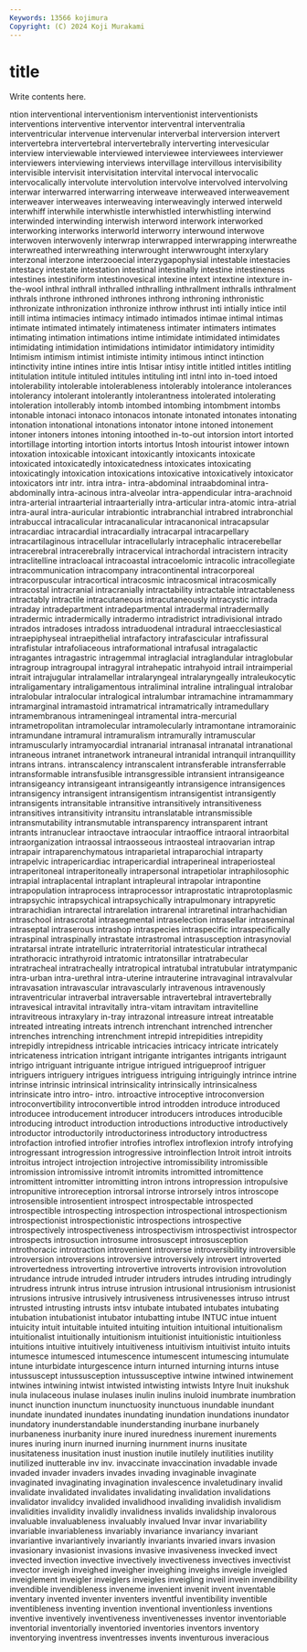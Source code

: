 ```yaml
---
Keywords: 13566 kojimura
Copyright: (C) 2024 Koji Murakami
---
```


# title

Write contents here.



ntion interventional interventionism interventionist interventionists interventions interventive interventor interventral interventralia
interventricular intervenue intervenular interverbal interversion intervert intervertebra intervertebral intervertebrally interverting
intervesicular interview interviewable interviewed interviewee interviewees interviewer interviewers interviewing interviews
intervillage intervillous intervisibility intervisible intervisit intervisitation intervital intervocal intervocalic intervocalically
intervolute intervolution intervolve intervolved intervolving interwar interwarred interwarring interweave interweaved
interweavement interweaver interweaves interweaving interweavingly interwed interweld interwhiff interwhile interwhistle
interwhistled interwhistling interwind interwinded interwinding interwish interword interwork interworked interworking
interworks interworld interworry interwound interwove interwoven interwovenly interwrap interwrapped interwrapping
interwreathe interwreathed interwreathing interwrought interwwrought interxylary interzonal interzone interzooecial interzygapophysial
intestable intestacies intestacy intestate intestation intestinal intestinally intestine intestineness intestines
intestiniform intestinovesical intexine intext intextine intexture in-the-wool inthral inthrall inthralled
inthralling inthrallment inthralls inthralment inthrals inthrone inthroned inthrones inthrong inthroning
inthronistic inthronizate inthronization inthronize inthrow inthrust inti intially intice intil
intill intima intimacies intimacy intimado intimados intimae intimal intimas intimate
intimated intimately intimateness intimater intimaters intimates intimating intimation intimations intime
intimidate intimidated intimidates intimidating intimidation intimidations intimidator intimidatory intimidity Intimism
intimism intimist intimiste intimity intimous intinct intinction intinctivity intine intines
intire intis Intisar intisy intitle intitled intitles intitling intitulation intitule
intituled intitules intituling intl intnl into in-toed intoed intolerability intolerable
intolerableness intolerably intolerance intolerances intolerancy intolerant intolerantly intolerantness intolerated intolerating
intoleration intollerably intomb intombed intombing intombment intombs intonable intonaci intonaco
intonacos intonate intonated intonates intonating intonation intonational intonations intonator intone
intoned intonement intoner intoners intones intoning intoothed in-to-out intorsion intort
intorted intortillage intorting intortion intorts intortus Intosh intourist intower intown
intoxation intoxicable intoxicant intoxicantly intoxicants intoxicate intoxicated intoxicatedly intoxicatedness intoxicates
intoxicating intoxicatingly intoxication intoxications intoxicative intoxicatively intoxicator intoxicators intr intr.
intra intra- intra-abdominal intraabdominal intra-abdominally intra-acinous intra-alveolar intra-appendicular intra-arachnoid intra-arterial
intraarterial intraarterially intra-articular intra-atomic intra-atrial intra-aural intra-auricular intrabiontic intrabranchial intrabred
intrabronchial intrabuccal intracalicular intracanalicular intracanonical intracapsular intracardiac intracardial intracardially intracarpal
intracarpellary intracartilaginous intracellular intracellularly intracephalic intracerebellar intracerebral intracerebrally intracervical intrachordal
intracistern intracity intraclitelline intracloacal intracoastal intracoelomic intracolic intracollegiate intracommunication intracompany
intracontinental intracorporeal intracorpuscular intracortical intracosmic intracosmical intracosmically intracostal intracranial intracranially
intractability intractable intractableness intractably intractile intracutaneous intracutaneously intracystic intrada intraday
intradepartment intradepartmental intradermal intradermally intradermic intradermically intradermo intradistrict intradivisional intrado
intrados intradoses intradoss intraduodenal intradural intraecclesiastical intraepiphyseal intraepithelial intrafactory intrafascicular
intrafissural intrafistular intrafoliaceous intraformational intrafusal intragalactic intragantes intragastric intragemmal intraglacial
intraglandular intraglobular intragroup intragroupal intragyral intrahepatic intrahyoid intrail intraimperial intrait
intrajugular intralamellar intralaryngeal intralaryngeally intraleukocytic intraligamentary intraligamentous intraliminal intraline intralingual
intralobar intralobular intralocular intralogical intralumbar intramachine intramammary intramarginal intramastoid intramatrical
intramatrically intramedullary intramembranous intrameningeal intramental intra-mercurial intrametropolitan intramolecular intramolecularly intramontane
intramorainic intramundane intramural intramuralism intramurally intramuscular intramuscularly intramyocardial intranarial intranasal
intranatal intranational intraneous intranet intranetwork intraneural intranidal intranquil intranquillity intrans
intrans. intranscalency intranscalent intransferable intransferrable intransformable intransfusible intransgressible intransient intransigeance
intransigeancy intransigeant intransigeantly intransigence intransigences intransigency intransigent intransigentism intransigentist intransigently
intransigents intransitable intransitive intransitively intransitiveness intransitives intransitivity intransitu intranslatable intransmissible
intransmutability intransmutable intransparency intransparent intrant intrants intranuclear intraoctave intraocular intraoffice
intraoral intraorbital intraorganization intraossal intraosseous intraosteal intraovarian intrap intrapair intraparenchymatous
intraparietal intraparochial intraparty intrapelvic intrapericardiac intrapericardial intraperineal intraperiosteal intraperitoneal intraperitoneally
intrapersonal intrapetiolar intraphilosophic intrapial intraplacental intraplant intrapleural intrapolar intrapontine intrapopulation
intraprocess intraprocessor intraprostatic intraprotoplasmic intrapsychic intrapsychical intrapsychically intrapulmonary intrapyretic intrarachidian
intrarectal intrarelation intrarenal intraretinal intrarhachidian intraschool intrascrotal intrasegmental intraselection intrasellar
intraseminal intraseptal intraserous intrashop intraspecies intraspecific intraspecifically intraspinal intraspinally intrastate
intrastromal intrasusception intrasynovial intratarsal intrate intratelluric intraterritorial intratesticular intrathecal intrathoracic
intrathyroid intratomic intratonsillar intratrabecular intratracheal intratracheally intratropical intratubal intratubular intratympanic
intra-urban intra-urethral intra-uterine intrauterine intravaginal intravalvular intravasation intravascular intravascularly intravenous
intravenously intraventricular intraverbal intraversable intravertebral intravertebrally intravesical intravital intravitally intra-vitam
intravitam intravitelline intravitreous intraxylary in-tray intrazonal intreasure intreat intreatable intreated
intreating intreats intrench intrenchant intrenched intrencher intrenches intrenching intrenchment intrepid
intrepidities intrepidity intrepidly intrepidness intricable intricacies intricacy intricate intricately intricateness
intrication intrigant intrigante intrigantes intrigants intrigaunt intrigo intriguant intriguante intrigue
intrigued intrigueproof intriguer intriguers intriguery intrigues intriguess intriguing intriguingly intrince
intrine intrinse intrinsic intrinsical intrinsicality intrinsically intrinsicalness intrinsicate intro intro-
intro. introactive introceptive introconversion introconvertibility introconvertible introd introdden introduce introduced
introducee introducement introducer introducers introduces introducible introducing introduct introduction introductions
introductive introductively introductor introductorily introductoriness introductory introductress introfaction introfied introfier
introfies introflex introflexion introfy introfying introgressant introgression introgressive introinflection Introit
introit introits introitus introject introjection introjective intromissibility intromissible intromission intromissive
intromit intromits intromitted intromittence intromittent intromitter intromitting intron introns intropression
intropulsive intropunitive introreception introrsal introrse introrsely intros introscope introsensible introsentient
introspect introspectable introspected introspectible introspecting introspection introspectional introspectionism introspectionist introspectionistic
introspections introspective introspectively introspectiveness introspectivism introspectivist introspector introspects introsuction introsume
introsuscept introsusception introthoracic introtraction introvenient introverse introversibility introversible introversion introversions
introversive introversively introvert introverted introvertedness introverting introvertive introverts introvision introvolution
intrudance intrude intruded intruder intruders intrudes intruding intrudingly intrudress intrunk
intrus intruse intrusion intrusional intrusionism intrusionist intrusions intrusive intrusively intrusiveness
intrusivenesses intruso intrust intrusted intrusting intrusts intsv intubate intubated intubates
intubating intubation intubationist intubator intubatting intube INTUC intue intuent intuicity
intuit intuitable intuited intuiting intuition intuitional intuitionalism intuitionalist intuitionally intuitionism
intuitionist intuitionistic intuitionless intuitions intuitive intuitively intuitiveness intuitivism intuitivist intuito
intuits intumesce intumesced intumescence intumescent intumescing intumulate intune inturbidate inturgescence
inturn inturned inturning inturns intuse intussuscept intussusception intussusceptive intwine intwined
intwinement intwines intwining intwist intwisted intwisting intwists Intyre Inuit inukshuk
inula inulaceous inulase inulases inulin inulins inuloid inumbrate inumbration inunct
inunction inunctum inunctuosity inunctuous inundable inundant inundate inundated inundates inundating
inundation inundations inundator inundatory inunderstandable inunderstanding inurbane inurbanely inurbaneness inurbanity
inure inured inuredness inurement inurements inures inuring inurn inurned inurning
inurnment inurns inusitate inusitateness inusitation inust inustion inutile inutilely inutilities
inutility inutilized inutterable inv inv. invaccinate invaccination invadable invade invaded
invader invaders invades invading invaginable invaginate invaginated invaginating invagination invalescence
invaletudinary invalid invalidate invalidated invalidates invalidating invalidation invalidations invalidator invalidcy
invalided invalidhood invaliding invalidish invalidism invalidities invalidity invalidly invalidness invalids
invalidship invalorous invaluable invaluableness invaluably invalued Invar invar invariability invariable
invariableness invariably invariance invariancy invariant invariantive invariantively invariantly invariants invaried
invars invasion invasionary invasionist invasions invasive invasiveness invecked invect invected
invection invective invectively invectiveness invectives invectivist invector inveigh inveighed inveigher
inveighing inveighs inveigle inveigled inveiglement inveigler inveiglers inveigles inveigling inveil
invein invendibility invendible invendibleness inveneme invenient invenit invent inventable inventary
invented inventer inventers inventful inventibility inventible inventibleness inventing invention inventional
inventionless inventions inventive inventively inventiveness inventivenesses inventor inventoriable inventorial inventorially
inventoried inventories inventors inventory inventorying inventress inventresses invents inventurous inveracious
